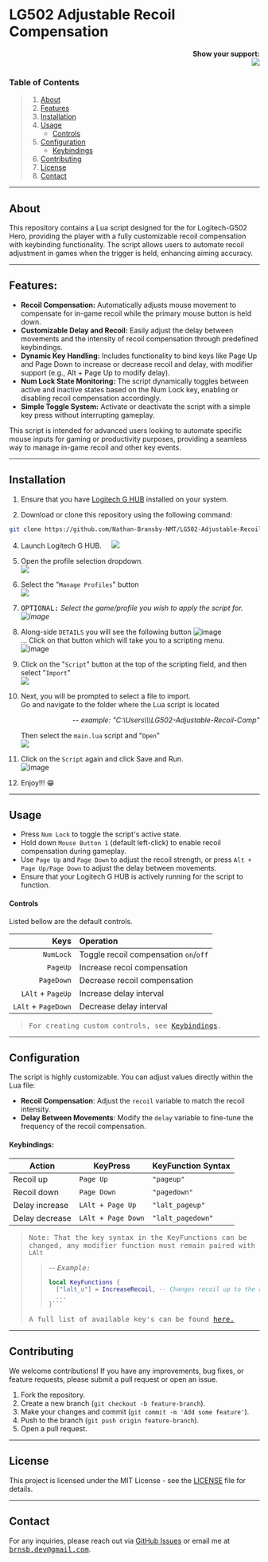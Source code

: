 # LG502 Adjustable Recoil Compensation

<p align="right">
	<b>Show your support:</b>
	<br>
	<a href="https://github.com/sponsors/Nathan-Bransby-NMT">
		<img src="https://img.shields.io/github/sponsors/Nathan-Bransby-NMT?style=plastic&logoSize=auto&logo=GitHub-Sponsors&logoColor=#white">
	</a>
</p>

### Table of Contents

> 1. [About](https://github.com/Nathan-Bransby-NMT/LG502-Adjustable-Recoil-Comp/tree/main?tab=readme-ov-file#about)
> 2. [Features](https://github.com/Nathan-Bransby-NMT/LG502-Adjustable-Recoil-Comp/tree/main?tab=readme-ov-file#features)
> 3. [Installation](https://github.com/Nathan-Bransby-NMT/LG502-Adjustable-Recoil-Comp/tree/main?tab=readme-ov-file#installation)
> 4. [Usage](https://github.com/Nathan-Bransby-NMT/LG502-Adjustable-Recoil-Comp/tree/main?tab=readme-ov-file#usage)
>    - [Controls](https://github.com/Nathan-Bransby-NMT/LG502-Adjustable-Recoil-Comp/tree/main?tab=readme-ov-file#controls)
> 5. [Configuration](https://github.com/Nathan-Bransby-NMT/LG502-Adjustable-Recoil-Comp/tree/main?tab=readme-ov-file#configuration)
>    - [Keybindings](https://github.com/Nathan-Bransby-NMT/LG502-Adjustable-Recoil-Comp/tree/main?tab=readme-ov-file#keybindings) 
> 6. [Contributing](https://github.com/Nathan-Bransby-NMT/LG502-Adjustable-Recoil-Comp/tree/main?tab=readme-ov-file#contributing)
> 7. [License](https://github.com/Nathan-Bransby-NMT/LG502-Adjustable-Recoil-Comp/tree/main?tab=readme-ov-file#license)
> 8. [Contact](https://github.com/Nathan-Bransby-NMT/LG502-Adjustable-Recoil-Comp/tree/main?tab=readme-ov-file#contact)

---

## About

This repository contains a Lua script designed for the for Logitech-G502 Hero, providing the player with a fully customizable recoil compensation with keybinding functionality. 
The script allows users to automate recoil adjustment in games when the trigger is held, enhancing aiming accuracy. 

---

## Features:

* **Recoil Compensation:** Automatically adjusts mouse movement to compensate for in-game recoil while the primary mouse button is held down.
* **Customizable Delay and Recoil:** Easily adjust the delay between movements and the intensity of recoil compensation through predefined keybindings.
* **Dynamic Key Handling:** Includes functionality to bind keys like Page Up and Page Down to increase or decrease recoil and delay, with modifier support (e.g., Alt + Page Up to modify delay).
* **Num Lock State Monitoring:** The script dynamically toggles between active and inactive states based on the Num Lock key, enabling or disabling recoil compensation accordingly.
* **Simple Toggle System:** Activate or deactivate the script with a simple key press without interrupting gameplay.
  
This script is intended for advanced users looking to automate specific mouse inputs for gaming or productivity purposes, providing a seamless way to manage in-game recoil and other key events.

---

## Installation

1. Ensure that you have [Logitech G HUB](https://www.logitechg.com/en-us/innovation/g-hub.html?srsltid=AfmBOookszVKEHrpPXBC8KdzoRsjLmvIosCIPCG18eklU5TOOXlisTA7) installed on your system.

2. Download or clone this repository using the following command:
```bash
git clone https://github.com/Nathan-Bransby-NMT/LG502-Adjustable-Recoil-Comp.git
```

4. Launch Logitech G HUB. &nbsp; &nbsp; <img src="https://github.com/user-attachments/assets/a511de76-eea0-4ccc-9193-221aab4b1a77">

5. Open the profile selection dropdown. <br><img src="https://github.com/user-attachments/assets/bcf408e7-fb3b-46a7-b28e-1aff46f6d6c8">

6. Select the "`Manage Profiles`" button <br><img src="https://github.com/user-attachments/assets/26f8245f-62c4-47ac-8d96-cf1ef980e4ec">

7. <samp>OPTIONAL:</samp> <em>Select the game/profile you wish to apply the script for.<br> ![image](https://github.com/user-attachments/assets/eb2b45b6-20b3-4e1d-bbfd-7bb2197e76ab)</em>

8. Along-side `DETAILS` you will see the following button ![image](https://github.com/user-attachments/assets/06314d5b-e832-4fe6-99fa-5f579e3b25ba) <br>
  ... Click on that button which will take you to a scripting menu. <br> ![image](https://github.com/user-attachments/assets/332498c8-0c74-47bb-9325-7678b768e088)

9. Click on the "`Script`" button at the top of the scripting field, and then select "`Import`" <br> <img src="https://github.com/user-attachments/assets/bf392ac1-852f-4658-98da-c1c1cc8d38cf">

10. Next, you will be prompted to select a file to import. <br> Go and navigate to the folder where the Lua script is located <br>
    <p align="right"><i>-- example: "C:\Users\<UserName>\<path-to-repo>\LG502-Adjustable-Recoil-Comp"</i></p> 
    Then select the <code>main.lua</code> script and "<code>Open</code>" <br> <img src="https://github.com/user-attachments/assets/af399cb1-5a32-47e9-8ad5-812da2d61ceb">

11. Click on the `Script` again and click Save and Run. <br> ![image](https://github.com/user-attachments/assets/8774e703-8e20-4f1d-a0bd-ec09a6334204)

11. Enjoy!!! 😁

---

## Usage

- Press `Num Lock` to toggle the script's active state.
- Hold down `Mouse Button 1` (default left-click) to enable recoil compensation during gameplay.
- Use `Page Up` and `Page Down` to adjust the recoil strength, or press `Alt + Page Up/Page Down` to adjust the delay between movements.
- Ensure that your Logitech G HUB is actively running for the script to function.


#### Controls

Listed bellow are the default controls. 

|                Keys | Operation                              |
|--------------------:|:---------------------------------------|
|           `NumLock` | Toggle recoil compensation `on`/`off`  |
|            `PageUp` | Increase recoi compensation            |
|          `PageDown` | Decrease recoil compensation           |
|   `LAlt` + `PageUp` | Increase delay interval                |
| `LAlt` + `PageDown` | Decrease delay interval                |

> <samp>For creating custom controls, see <a href="https://github.com/Nathan-Bransby-NMT/LG502-Adjustable-Recoil-Comp/tree/main?tab=readme-ov-file#keybindings">Keybindings</a>.

---

## Configuration

The script is highly customizable. You can adjust values directly within the Lua file:

- **Recoil Compensation**: Adjust the `recoil` variable to match the recoil intensity.
- **Delay Between Movements**: Modify the `delay` variable to fine-tune the frequency of the recoil compensation.

#### Keybindings:

| Action         | KeyPress           | KeyFunction Syntax |
|----------------|--------------------|--------------------|
| Recoil up      | `Page Up`          | `"pageup"`         |
| Recoil down    | `Page Down`        | `"pagedown"`       |
| Delay increase | `LAlt + Page Up`   | `"lalt_pageup"`    |
| Delay decrease | `LAlt + Page Down` | `"lalt_pagedown"`  |

> <samp>Note: That the key syntax in the KeyFunctions can be changed, any modifier function must remain paired with <code>LAlt</code></samp>
> > -- *<samp>Example:</samp>*
> > ```Lua
> > local KeyFunctions {
> >   ["lalt_u"] = IncreaseRecoil, -- Changes recoil up to the key "u" + "LAlt"
> >   ...
> > }```
> >
> <samp>A full list of available key's can be found <a href="./docs/available-bindings.md">here.</a>

---

## Contributing

We welcome contributions! If you have any improvements, bug fixes, or feature requests, please submit a pull request or open an issue.

1. Fork the repository.
2. Create a new branch (`git checkout -b feature-branch`).
3. Make your changes and commit (`git commit -m 'Add some feature'`).
4. Push to the branch (`git push origin feature-branch`).
5. Open a pull request.

---

## License

This project is licensed under the MIT License - see the [LICENSE](LICENSE) file for details.

---

## Contact

For any inquiries, please reach out via [GitHub Issues](https://github.com/Nathan-Bransby-NMT/LG502-Adjustable-Recoil-Comp/issues) or email me at <samp><a href="mailto:brnsb.dev@gmail.com">brnsb.dev@gmail.com</a></samp>.
